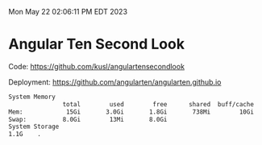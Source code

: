 Mon May 22 02:06:11 PM EDT 2023

# Angular Ten Second Look

Code: https://github.com/kusl/angulartensecondlook

Deployment: https://github.com/angularten/angularten.github.io

```bash
System Memory
               total        used        free      shared  buff/cache   available
Mem:            15Gi       3.0Gi       1.8Gi       738Mi        10Gi        11Gi
Swap:          8.0Gi        13Mi       8.0Gi
System Storage
1.1G	.
```
